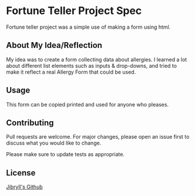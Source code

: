 # Fortune Teller Project Spec

Fortune teller project was a simple use of making a form using html.

## About My Idea/Reflection

My idea was to create a form collecting data about allergies. I learned a lot about different list elements such as inputs & drop-downs, and tried to make it reflect a real Allergy Form that could be used.

## Usage

This form can be copied printed and used for anyone who pleases.


## Contributing
Pull requests are welcome. For major changes, please open an issue first to discuss what you would like to change.

Please make sure to update tests as appropriate.

## License
[Jibryll's Github](https://github.cim/jibryllbrink)